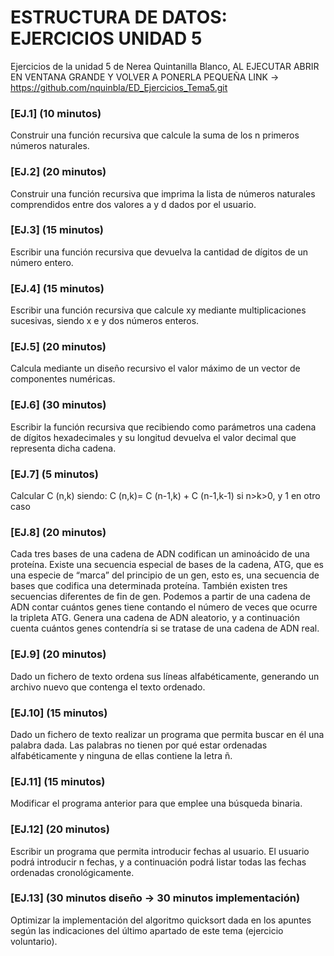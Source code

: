 # ESTRUCTURA DE DATOS: EJERCICIOS UNIDAD 5
Ejercicios de la unidad 5 de Nerea Quintanilla Blanco, AL EJECUTAR ABRIR EN VENTANA GRANDE Y VOLVER A PONERLA PEQUEÑA
LINK -> https://github.com/nquinbla/ED_Ejercicios_Tema5.git

### [EJ.1] (10 minutos) 
Construir una función recursiva que calcule la suma de los n primeros números naturales.

### [EJ.2] (20 minutos) 
Construir una función recursiva que imprima la lista de números naturales comprendidos entre dos valores a y d dados por el usuario.

### [EJ.3] (15 minutos) 
Escribir una función recursiva que devuelva la cantidad de dígitos de un número entero.

### [EJ.4] (15 minutos) 
Escribir una función recursiva que calcule xy mediante multiplicaciones sucesivas, siendo x e y dos números enteros.

### [EJ.5] (20 minutos) 
Calcula mediante un diseño recursivo el valor máximo de un vector de componentes numéricas.

### [EJ.6] (30 minutos) 
Escribir la función recursiva que recibiendo como parámetros una cadena de dígitos hexadecimales y su longitud devuelva el valor decimal que representa dicha cadena.

### [EJ.7] (5 minutos) 
Calcular C (n,k) siendo: C (n,k)= C (n-1,k) + C (n-1,k-1) si n>k>0, y 1 en otro caso

### [EJ.8] (20 minutos) 
Cada tres bases de una cadena de ADN codifican un aminoácido de una proteína. Existe una secuencia especial de bases de la cadena, ATG, que es una especie de “marca” del principio de un gen, esto es, una secuencia de bases que codifica una determinada proteína. También existen tres secuencias diferentes de fin de gen. Podemos a partir de una cadena de ADN contar cuántos genes tiene contando el número de veces que ocurre la tripleta ATG. Genera una cadena de ADN aleatorio, y a continuación cuenta cuántos genes contendría si se tratase de una cadena de ADN real.

### [EJ.9] (20 minutos) 
Dado un fichero de texto ordena sus líneas alfabéticamente, generando un archivo nuevo que contenga el texto ordenado.

### [EJ.10] (15 minutos) 
Dado un fichero de texto realizar un programa que permita buscar en él una palabra dada. Las palabras no tienen por qué estar ordenadas alfabéticamente y ninguna de ellas contiene la letra ñ.

### [EJ.11] (15 minutos) 
Modificar el programa anterior para que emplee una búsqueda binaria.

### [EJ.12] (20 minutos) 
Escribir un programa que permita introducir fechas al usuario. El usuario podrá introducir n fechas, y a continuación podrá listar todas las fechas ordenadas cronológicamente.

### [EJ.13] (30 minutos diseño -> 30 minutos implementación) 
Optimizar la implementación del algoritmo quicksort dada en los apuntes según las indicaciones del último apartado de este tema (ejercicio voluntario).
